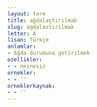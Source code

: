 ```yaml
---
layout: term
title: ağdalaştırılmak
slug: agdalastirilmak
letter: A
lisan: Türkçe
anlamlar:
- Ağda durumuna getirilmek
ozellikler:
- - nesnesiz
ornekler:
- - ''
orneklerkaynak:
- - ''
---
```

